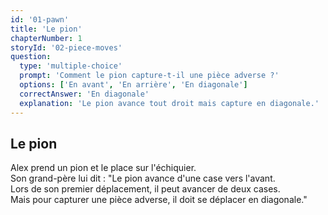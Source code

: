 ```yaml
---
id: '01-pawn'
title: 'Le pion'
chapterNumber: 1
storyId: '02-piece-moves'
question:
  type: 'multiple-choice'
  prompt: 'Comment le pion capture-t-il une pièce adverse ?'
  options: ['En avant', 'En arrière', 'En diagonale']
  correctAnswer: 'En diagonale'
  explanation: 'Le pion avance tout droit mais capture en diagonale.'
---
```


## Le pion

Alex prend un pion et le place sur l'échiquier.  
Son grand-père lui dit : "Le pion avance d'une case vers l'avant.  
Lors de son premier déplacement, il peut avancer de deux cases.  
Mais pour capturer une pièce adverse, il doit se déplacer en diagonale."
